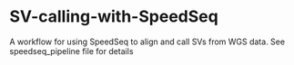 # SV-calling-with-SpeedSeq
A workflow for using SpeedSeq to align and call SVs from WGS data. See speedseq_pipeline file for details
